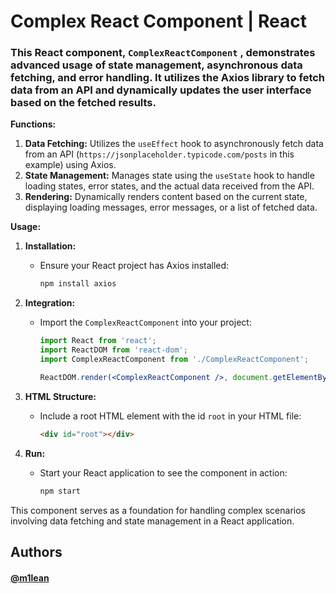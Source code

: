 # Complex React Component | React

### This React component, ```ComplexReactComponent``` , demonstrates advanced usage of state management, asynchronous data fetching, and error handling. It utilizes the Axios library to fetch data from an API and dynamically updates the user interface based on the fetched results.


**Functions:**
1. **Data Fetching:** Utilizes the `useEffect` hook to asynchronously fetch data from an API (`https://jsonplaceholder.typicode.com/posts` in this example) using Axios.
2. **State Management:** Manages state using the `useState` hook to handle loading states, error states, and the actual data received from the API.
3. **Rendering:** Dynamically renders content based on the current state, displaying loading messages, error messages, or a list of fetched data.

**Usage:**

1. **Installation:**
    - Ensure your React project has Axios installed:
      ```bash
      npm install axios
      ```

2. **Integration:**
    - Import the `ComplexReactComponent` into your project:
      ```jsx
      import React from 'react';
      import ReactDOM from 'react-dom';
      import ComplexReactComponent from './ComplexReactComponent';

      ReactDOM.render(<ComplexReactComponent />, document.getElementById('root'));
      ```

3. **HTML Structure:**
    - Include a root HTML element with the id `root` in your HTML file:
      ```html
      <div id="root"></div>
      ```

4. **Run:**
    - Start your React application to see the component in action:
      ```bash
      npm start
      ```


This component serves as a foundation for handling complex scenarios involving data fetching and state management in a React application.
## Authors

#### [@m1lean](https://www.github.com/m1lean)

